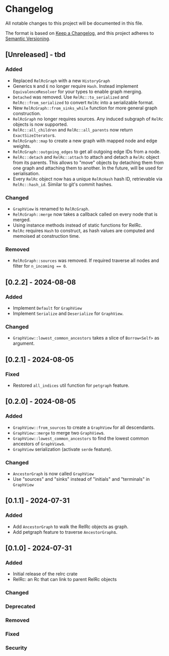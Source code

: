 # Changelog

All notable changes to this project will be documented in this file.

The format is based on [Keep a Changelog](https://keepachangelog.com/en/1.0.0/),
and this project adheres to [Semantic Versioning](https://semver.org/spec/v2.0.0.html).

## [Unreleased] - tbd

### Added

- Replaced `RelRcGraph` with a new `HistoryGraph`
- Generics `N` and `E` no longer require `Hash`. Instead implement `EquivalenceResolver` for your types to enable graph merging.
- `Detached` was removed. Use `RelRc::to_serialized` and `RelRc::from_serialized` to convert `RelRc` into a serializable format.
- New `RelRcGraph::from_sinks_while` function for more general graph construction.
- `RelRcGraph` no longer requires sources. Any induced subgraph of `RelRc` objects is now supported.
- `RelRc::all_children` and `RelRc::all_parents` now return `ExactSizeIterator`s.
- `RelRcGraph::map` to create a new graph with mapped node and edge weights.
- `RelRcGraph::outgoing_edges` to get all outgoing edge IDs from a node.
- `RelRc::detach` and `RelRc::attach` to attach and detach a `RelRc` object from its parents. This allows to "move" objects by detaching them from one graph and attaching them to another. In the future, will be used for serialisation.
- Every `RelRc` object now has a unique `RelRcHash` hash ID, retrievable via `RelRc::hash_id`. Similar to git's commit hashes.

### Changed

- `GraphView` is renamed to `RelRcGraph`.
- `RelRcGraph::merge` now takes a callback called on every node that is merged.
- Using instance methods instead of static functions for RelRc.
- `RelRc` requires `Hash` to construct, as hash values are computed and memoised at construction time.

### Removed

- `RelRcGraph::sources` was removed. If required traverse all nodes and filter for `n_incoming == 0`.

## [0.2.2] - 2024-08-08

### Added

- Implement `Default` for `GraphView`
- Implement `Serialize` and `Deserialize` for `GraphView`.

### Changed

- `GraphView::lowest_common_ancestors` takes a slice of `Borrow<Self>` as argument.

## [0.2.1] - 2024-08-05

### Fixed

- Restored `all_indices` util function for `petgraph` feature.

## [0.2.0] - 2024-08-05

### Added

- `GraphView::from_sources` to create a `GraphView` for all descendants.
- `GraphView::merge` to merge two `GraphView`s.
- `GraphView::lowest_common_ancestors` to find the lowest common ancestors of `GraphView`s.
- `GraphView` serialization (activate `serde` feature).

### Changed

- `AncestorGraph` is now called `GraphView`
- Use "sources" and "sinks" instead of "initials" and "terminals" in `GraphView`

## [0.1.1] - 2024-07-31

### Added

- Add `AncestorGraph` to walk the RelRc objects as graph.
- Add petgraph feature to traverse `AncestorGraph`s.

## [0.1.0] - 2024-07-31

### Added

- Initial release of the relrc crate
- RelRc: an Rc that can link to parent RelRc objects

### Changed

### Deprecated

### Removed

### Fixed

### Security
